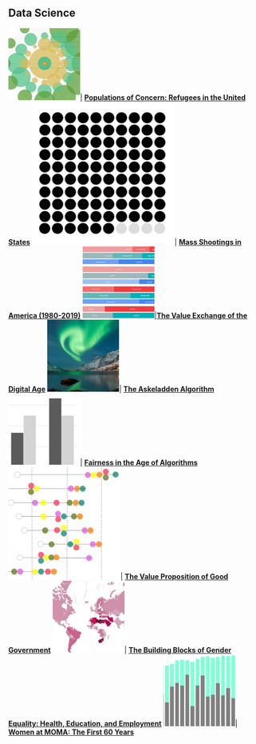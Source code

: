 ## Data Science

<img src="images/Picture36.png?raw=true"/>| [**Populations of Concern: Refugees in the United States**](https://www.behance.net/gallery/87351527/Populations-of-Concern-Refugees-in-the-United-States)
<img src="images/Picture38.png?raw=true"/>| [**Mass Shootings in America (1980-2019)**](https://www.behance.net/gallery/83830699/Mass-Shootings-in-America-%281980-2019%29)
<img src="images/Picture22.png?raw=true"/>|[**The Value Exchange of the Digital Age**](https://medium.com/berkeleyischool/the-value-exchange-of-the-digital-age-9d44ddd2d0c0) 
<img src="images/Picture23.png?raw=true"/>| [**The Askeladden Algorithm**](https://github.com/annacjacobson/207_FinalProject_Askeladden)
<img src="images/Picture24.png?raw=true"/>| [**Fairness in the Age of Algorithms**](https://medium.com/berkeleyischool/fairness-in-the-age-of-algorithms-feb11c56a709)
<img src="images/Picture25.png?raw=true"/>| [**The Value Proposition of Good Government**](https://www.behance.net/gallery/76704737/WDVP-2019-The-Value-Proposition-of-Good-Government)
<img src="images/Picture26.png?raw=true"/>| [**The Building Blocks of Gender Equality: Health, Education, and Employment**](https://datastudio.google.com/u/0/reporting/1tlqT8tm00MX9md_f4DitMSVqWbk-6oK0)
<img src="images/Picture27.png?raw=true"/>| [**Women at MOMA: The First 60 Years**](https://medium.com/berkeleyischool/women-at-moma-the-first-60-years-383d6b98f4f)
